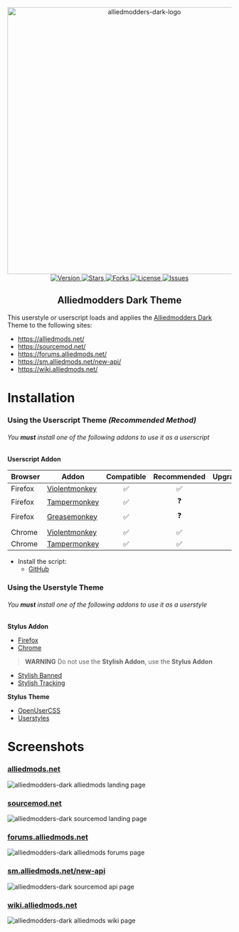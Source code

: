 <p align="center">
    <img src="https://raw.githubusercontent.com/Maxximou5/alliedmodders-dark/master/images/alliedmodders-dark-logo.png" width="600" alt="alliedmodders-dark-logo">
    <br>
    <a href="https://github.com/Maxximou5/alliedmodders-dark/">
        <img src="https://img.shields.io/badge/version-1.0.3-green.svg?style=flat-square" alt="Version">
    </a>
    <a href="https://github.com/Maxximou5/alliedmodders-dark/stargazers">
        <img src="https://img.shields.io/github/stars/Maxximou5/alliedmodders-dark.svg?style=flat-square" alt="Stars">
    </a>
    <a href="https://github.com/Maxximou5/alliedmodders-dark/network">
        <img src="https://img.shields.io/github/forks/Maxximou5/alliedmodders-dark.svg?style=flat-square" alt="Forks">
    </a>
    <a href="https://raw.githubusercontent.com/Maxximou5/alliedmodders-dark/master/LICENSE">
        <img src="https://img.shields.io/badge/license-GPLv3-blue.svg?style=flat-square" alt="License">
    </a>
    <a href="https://github.com/Maxximou5/alliedmodders-dark/issues">
        <img src="https://img.shields.io/github/issues/Maxximou5/alliedmodders-dark.svg?style=flat-square" alt="Issues">
    </a>
</p>

<h2 align="center">Alliedmodders Dark Theme</h2>

This userstyle or userscript loads and applies the [Alliedmodders Dark](https://github.com/Maxximou5/alliedmodders-dark) Theme to the following sites:

* https://alliedmods.net/
* https://sourcemod.net/
* https://forums.alliedmods.net/
* https://sm.alliedmods.net/new-api/
* https://wiki.alliedmods.net/

# Installation

### Using the Userscript Theme *(Recommended Method)*

###### You **must** install one of the following addons to use it as a *userscript*

**Userscript Addon**

| Browser | Addon | Compatible | Recommended | Upgradeable |
| ------------- | ------------- | :---: | :---: | :---: |
| Firefox | [Violentmonkey](https://chrome.google.com/webstore/detail/violentmonkey/jinjaccalgkegednnccohejagnlnfdag) | :white_check_mark: | :white_check_mark: | :white_check_mark: |
| Firefox | [Tampermonkey](https://addons.mozilla.org/en-US/firefox/addon/tampermonkey/) | :white_check_mark: | :question: | :white_check_mark: |
| Firefox | [Greasemonkey](https://addons.mozilla.org/en-US/firefox/addon/greasemonkey/) | :white_check_mark: | :question: | :x: |
| | | | |
| Chrome | [Violentmonkey](https://chrome.google.com/webstore/detail/violentmonkey/jinjaccalgkegednnccohejagnlnfdag) | :white_check_mark: | :white_check_mark: | :white_check_mark: |
| Chrome | [Tampermonkey](https://chrome.google.com/webstore/detail/tampermonkey/dhdgffkkebhmkfjojejmpbldmpobfkfo) | :white_check_mark: | :white_check_mark: | :white_check_mark: |

- Install the script:
    - [GitHub](https://raw.githubusercontent.com/Maxximou5/alliedmodders-dark/master/alliedmodders-dark.user.js)

### Using the Userstyle Theme

###### You **must** install one of the following addons to use it as a *userstyle*

**Stylus Addon**
- [Firefox](https://addons.mozilla.org/en-US/firefox/addon/styl-us/)
- [Chrome](https://chrome.google.com/webstore/detail/stylus/clngdbkpkpeebahjckkjfobafhncgmne)

> **WARNING** Do not use the **Stylish Addon**, use the **Stylus Addon**
- [Stylish Banned](https://robertheaton.com/2018/07/02/stylish-browser-extension-steals-your-internet-history/)
- [Stylish Tracking](https://robertheaton.com/2018/07/23/no-you-shouldnt-use-the-new-version-of-stylish/)

**Stylus Theme**
- [OpenUserCSS](https://openusercss.org/theme/5b4ee6f0ea29c50b00b9e83d)
- [Userstyles](https://userstyles.org/styles/162634/alliedmodders-dark)

# Screenshots

### [alliedmods.net](https://alliedmods.net/)
![alliedmodders-dark alliedmods landing page](https://raw.githubusercontent.com/Maxximou5/alliedmodders-dark/master/images/screenshots/am-light-to-dark.png)
### [sourcemod.net](https://sourcemod.net/)
![alliedmodders-dark sourcemod landing page](https://raw.githubusercontent.com/Maxximou5/alliedmodders-dark/master/images/screenshots/sm-light-to-dark.png)
### [forums.alliedmods.net](https://forums.alliedmods.net/)
![alliedmodders-dark alliedmods forums page](https://raw.githubusercontent.com/Maxximou5/alliedmodders-dark/master/images/screenshots/forums-light-to-dark.png)
### [sm.alliedmods.net/new-api](https://sm.alliedmods.net/new-api/)
![alliedmodders-dark sourcemod api page](https://raw.githubusercontent.com/Maxximou5/alliedmodders-dark/master/images/screenshots/api-light-to-dark.png)
### [wiki.alliedmods.net](https://wiki.alliedmods.net/)
![alliedmodders-dark alliedmods wiki page](https://raw.githubusercontent.com/Maxximou5/alliedmodders-dark/master/images/screenshots/wiki-light-to-dark.png)

